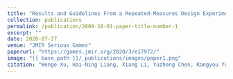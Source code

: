 ```yaml
---
title: "Results and Guidelines From a Repeated-Measures Design Experiment Comparing Standing and Seated Full-Body Gesture-Based Immersive Virtual Reality Exergames: Within-Subjects Evaluation "
collection: publications
permalink: /publication/2009-10-01-paper-title-number-1
excerpt: ""
date: 2020-07-27
venue: "JMIR Serious Games"
paperurl: "https://games.jmir.org/2020/3/e17972/"
image: "{{ base_path }}/_publications/images/paper1.png"
citation: "Wenge Xu, Hai-Ning Liang, Xiang Li, Yuzheng Chen, Kangyou Yu, and Qiuyu He. Results and Guidelines from a Repeated-Measures Design Experiment Comparing Standing and Seated Full-Body Gesture-Based Immersive Virtual Reality Exergames: Within-Subjects Study. JMIR Serious Games, 2020 (SCI, IF=4.143)."
---
```

